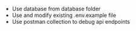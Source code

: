 - Use database from database folder
- Use and modify existing .env.example file
- Use postman collection to debug api endpoints